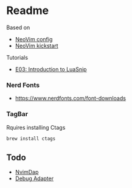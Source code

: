 # Readme

Based on

- [NeoVim config](https://github.com/josean-dev/dev-environment-files)
- [NeoVim kickstart](https://github.com/nvim-lua/kickstart.nvim/tree/master)

Tutorials

- [E03: Introduction to LuaSnip](https://www.youtube.com/watch?v=Dn800rlPIho)

### Nerd Fonts

- <https://www.nerdfonts.com/font-downloads>

### TagBar

Rquires installing Ctags

```sh
brew install ctags
```

## Todo

- [NvimDap](https://github.com/mfussenegger/nvim-dap)
- [Debug Adapter](https://github.com/mfussenegger/nvim-dap/wiki/Debug-Adapter-installation#javascript)
